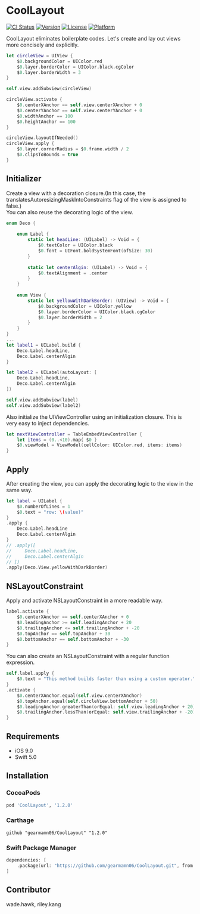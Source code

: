 # CoolLayout

[![CI Status](https://img.shields.io/travis/gearmamn06@gmail.com/CoolLayout.svg?style=flat)](https://travis-ci.org/gearmamn06@gmail.com/CoolLayout)
[![Version](https://img.shields.io/cocoapods/v/CoolLayout.svg?style=flat)](https://cocoapods.org/pods/CoolLayout)
[![License](https://img.shields.io/cocoapods/l/CoolLayout.svg?style=flat)](https://cocoapods.org/pods/CoolLayout)
[![Platform](https://img.shields.io/cocoapods/p/CoolLayout.svg?style=flat)](https://cocoapods.org/pods/CoolLayout)

CoolLayout eliminates boilerplate codes. Let's create and lay out views more concisely and explicitly. <br />

```swift
let circleView = UIView {
    $0.backgroundColor = UIColor.red
    $0.layer.borderColor = UIColor.black.cgColor
    $0.layer.borderWidth = 3
}

self.view.addSubview(circleView)

circleView.activate {
    $0.centerXAnchor == self.view.centerXAnchor + 0
    $0.centerYAnchor == self.view.centerYAnchor + 0
    $0.widthAnchor == 100
    $0.heightAnchor == 100
}

circleView.layoutIfNeeded()
circleView.apply {
    $0.layer.cornerRadius = $0.frame.width / 2
    $0.clipsToBounds = true
}
```

## Initializer
Create a view with a decoration closure.(In this case, the translatesAutoresizingMaskIntoConstraints flag of the view is assigned to false.)<br />
You can also reuse the decorating logic of the view.
```swift
enum Deco {
    
    enum Label {
        static let headLine: (UILabel) -> Void = {
            $0.textColor = UIColor.black
            $0.font = UIFont.boldSystemFont(ofSize: 30)
        }
        
        static let centerAlgin: (UILabel) -> Void = {
            $0.textAlignment = .center
        }
    }
    
    enum View {
        static let yellowWithDarkBorder: (UIView) -> Void = {
            $0.backgroundColor = UIColor.yellow
            $0.layer.borderColor = UIColor.black.cgColor
            $0.layer.borderWidth = 2
        }
    }
}
...
let label1 = UILabel.build {
    Deco.Label.headLine,
    Deco.Label.centerAlgin
}

let label2 = UILabel(autoLayout: [
    Deco.Label.headLine,
    Deco.Label.centerAlgin
])

self.view.addSubview(label)
self.view.addSubview(label2)

```
Also initialize the UIViewController using an initialization closure. This is very easy to inject dependencies.
```swift
let nextViewController = TableEmbedViewController {
    let items = (0..<10).map{ $0 }
    $0.viewModel = ViewModel(cellColor: UIColor.red, items: items)
}
```

## Apply
After creating the view, you can apply the decorating logic to the view in the same way.
```swift
let label = UILabel {
    $0.numberOfLines = 1
    $0.text = "row: \(value)"
}
.apply {
    Deco.Label.headLine
    Deco.Label.centerAlgin
}
// .apply([
//     Deco.Label.headLine,
//     Deco.Label.centerAlgin
// ])
.apply(Deco.View.yellowWithDarkBorder)
```

## NSLayoutConstraint
Apply and activate NSLayoutConstraint in a more readable way.
```swift
label.activate {
    $0.centerXAnchor == self.centerXAnchor + 0
    $0.leadingAnchor >= self.leadingAnchor + 20
    $0.trailingAnchor <= self.trailingAnchor + -20
    $0.topAnchor == self.topAnchor + 30
    $0.bottomAnchor == self.bottomAnchor + -30
}
```
You can also create an NSLayoutConstraint with a regular function expression.
```swift
self.label.apply {
    $0.text = "This method builds faster than using a custom operator."
}
.activate {
    $0.centerXAnchor.equal(self.view.centerXAnchor)
    $0.topAnchor.equal(self.circleView.bottomAnchor + 50)
    $0.leadingAnchor.greaterThan(orEqual: self.view.leadingAnchor + 20)
    $0.trailingAnchor.lessThan(orEqual: self.view.trailingAnchor + -20)
}
```

## Requirements
- iOS 9.0
- Swift 5.0

## Installation

### CocoaPods

```ruby
pod 'CoolLayout', '1.2.0'
```

### Carthage
```ogdl
github "gearmamn06/CoolLayout" "1.2.0"
```

### Swift Package Manager
```swift
dependencies: [
    .package(url: "https://github.com/gearmamn06/CoolLayout.git", from: "1.2.0")
]
```

## Contributor
wade.hawk, riley.kang 
